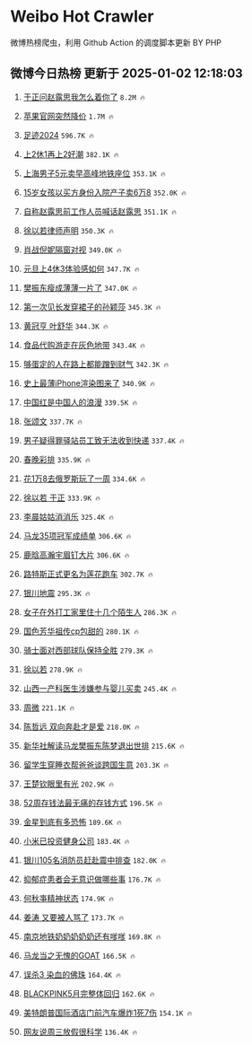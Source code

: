 # Weibo Hot Crawler 



微博热榜爬虫，利用 Github Action 的调度脚本更新 BY PHP 


## 微博今日热榜 更新于 2025-01-02 12:18:03 
1. [于正问赵露思我怎么着你了](https://s.weibo.com/weibo?q=%23%E4%BA%8E%E6%AD%A3%E9%97%AE%E8%B5%B5%E9%9C%B2%E6%80%9D%E6%88%91%E6%80%8E%E4%B9%88%E7%9D%80%E4%BD%A0%E4%BA%86%23&t=31&band_rank=1&Refer=top) `8.2M 🔥` 

1. [苹果官网突然降价](https://s.weibo.com/weibo?q=%23%E8%8B%B9%E6%9E%9C%E5%AE%98%E7%BD%91%E7%AA%81%E7%84%B6%E9%99%8D%E4%BB%B7%23&t=31&band_rank=2&Refer=top) `1.7M 🔥` 

1. [足迹2024](https://s.weibo.com/weibo?q=%23%E8%B6%B3%E8%BF%B92024%23&t=31&band_rank=3&Refer=top) `596.7K 🔥` 

1. [上2休1再上2好潮](https://s.weibo.com/weibo?q=%23%E4%B8%8A2%E4%BC%911%E5%86%8D%E4%B8%8A2%E5%A5%BD%E6%BD%AE%23&t=31&band_rank=4&Refer=top) `382.1K 🔥` 

1. [上海男子5元卖早高峰地铁座位](https://s.weibo.com/weibo?q=%23%E4%B8%8A%E6%B5%B7%E7%94%B7%E5%AD%905%E5%85%83%E5%8D%96%E6%97%A9%E9%AB%98%E5%B3%B0%E5%9C%B0%E9%93%81%E5%BA%A7%E4%BD%8D%23&t=31&band_rank=5&Refer=top) `353.1K 🔥` 

1. [15岁女孩以买方身份入院产子卖6万8](https://s.weibo.com/weibo?q=%2315%E5%B2%81%E5%A5%B3%E5%AD%A9%E4%BB%A5%E4%B9%B0%E6%96%B9%E8%BA%AB%E4%BB%BD%E5%85%A5%E9%99%A2%E4%BA%A7%E5%AD%90%E5%8D%966%E4%B8%878%23&t=31&band_rank=6&Refer=top) `352.0K 🔥` 

1. [自称赵露思前工作人员喊话赵露思](https://s.weibo.com/weibo?q=%23%E8%87%AA%E7%A7%B0%E8%B5%B5%E9%9C%B2%E6%80%9D%E5%89%8D%E5%B7%A5%E4%BD%9C%E4%BA%BA%E5%91%98%E5%96%8A%E8%AF%9D%E8%B5%B5%E9%9C%B2%E6%80%9D%23&t=31&band_rank=7&Refer=top) `351.1K 🔥` 

1. [徐以若律师声明](https://s.weibo.com/weibo?q=%23%E5%BE%90%E4%BB%A5%E8%8B%A5%E5%BE%8B%E5%B8%88%E5%A3%B0%E6%98%8E%23&t=31&band_rank=8&Refer=top) `350.3K 🔥` 

1. [肖战倪妮隔窗对视](https://s.weibo.com/weibo?q=%23%E8%82%96%E6%88%98%E5%80%AA%E5%A6%AE%E9%9A%94%E7%AA%97%E5%AF%B9%E8%A7%86%23&t=31&band_rank=9&Refer=top) `349.0K 🔥` 

1. [元旦上4休3体验感如何](https://s.weibo.com/weibo?q=%23%E5%85%83%E6%97%A6%E4%B8%8A4%E4%BC%913%E4%BD%93%E9%AA%8C%E6%84%9F%E5%A6%82%E4%BD%95%23&t=31&band_rank=10&Refer=top) `347.7K 🔥` 

1. [樊振东瘦成薄薄一片了](https://s.weibo.com/weibo?q=%23%E6%A8%8A%E6%8C%AF%E4%B8%9C%E7%98%A6%E6%88%90%E8%96%84%E8%96%84%E4%B8%80%E7%89%87%E4%BA%86%23&t=31&band_rank=11&Refer=top) `347.0K 🔥` 

1. [第一次见长发穿裙子的孙颖莎](https://s.weibo.com/weibo?q=%23%E7%AC%AC%E4%B8%80%E6%AC%A1%E8%A7%81%E9%95%BF%E5%8F%91%E7%A9%BF%E8%A3%99%E5%AD%90%E7%9A%84%E5%AD%99%E9%A2%96%E8%8E%8E%23&t=31&band_rank=12&Refer=top) `345.3K 🔥` 

1. [黄冠亨 叶舒华](https://s.weibo.com/weibo?q=%E9%BB%84%E5%86%A0%E4%BA%A8%20%E5%8F%B6%E8%88%92%E5%8D%8E&t=31&band_rank=13&Refer=top) `344.3K 🔥` 

1. [食品代购游走在灰色地带](https://s.weibo.com/weibo?q=%23%E9%A3%9F%E5%93%81%E4%BB%A3%E8%B4%AD%E6%B8%B8%E8%B5%B0%E5%9C%A8%E7%81%B0%E8%89%B2%E5%9C%B0%E5%B8%A6%23&t=31&band_rank=14&Refer=top) `343.4K 🔥` 

1. [够蛋定的人在路上都能蹭到财气](https://s.weibo.com/weibo?q=%23%E5%A4%9F%E8%9B%8B%E5%AE%9A%E7%9A%84%E4%BA%BA%E5%9C%A8%E8%B7%AF%E4%B8%8A%E9%83%BD%E8%83%BD%E8%B9%AD%E5%88%B0%E8%B4%A2%E6%B0%94%23&t=31&band_rank=15&Refer=top) `342.3K 🔥` 

1. [史上最薄iPhone渲染图来了](https://s.weibo.com/weibo?q=%23%E5%8F%B2%E4%B8%8A%E6%9C%80%E8%96%84iPhone%E6%B8%B2%E6%9F%93%E5%9B%BE%E6%9D%A5%E4%BA%86%23&t=31&band_rank=16&Refer=top) `340.9K 🔥` 

1. [中国红是中国人的浪漫](https://s.weibo.com/weibo?q=%23%E4%B8%AD%E5%9B%BD%E7%BA%A2%E6%98%AF%E4%B8%AD%E5%9B%BD%E4%BA%BA%E7%9A%84%E6%B5%AA%E6%BC%AB%23&t=31&band_rank=17&Refer=top) `339.5K 🔥` 

1. [张颂文](https://s.weibo.com/weibo?q=%E5%BC%A0%E9%A2%82%E6%96%87&t=31&band_rank=18&Refer=top) `337.7K 🔥` 

1. [男子疑得罪驿站员工致无法收到快递](https://s.weibo.com/weibo?q=%23%E7%94%B7%E5%AD%90%E7%96%91%E5%BE%97%E7%BD%AA%E9%A9%BF%E7%AB%99%E5%91%98%E5%B7%A5%E8%87%B4%E6%97%A0%E6%B3%95%E6%94%B6%E5%88%B0%E5%BF%AB%E9%80%92%23&t=31&band_rank=19&Refer=top) `337.4K 🔥` 

1. [春晚彩排](https://s.weibo.com/weibo?q=%E6%98%A5%E6%99%9A%E5%BD%A9%E6%8E%92&t=31&band_rank=20&Refer=top) `335.9K 🔥` 

1. [花1万8去俄罗斯玩了一周](https://s.weibo.com/weibo?q=%E8%8A%B11%E4%B8%878%E5%8E%BB%E4%BF%84%E7%BD%97%E6%96%AF%E7%8E%A9%E4%BA%86%E4%B8%80%E5%91%A8&t=31&band_rank=21&Refer=top) `334.6K 🔥` 

1. [徐以若 于正](https://s.weibo.com/weibo?q=%E5%BE%90%E4%BB%A5%E8%8B%A5%20%E4%BA%8E%E6%AD%A3&t=31&band_rank=22&Refer=top) `333.9K 🔥` 

1. [李晨姑姑消消乐](https://s.weibo.com/weibo?q=%E6%9D%8E%E6%99%A8%E5%A7%91%E5%A7%91%E6%B6%88%E6%B6%88%E4%B9%90&t=31&band_rank=23&Refer=top) `325.4K 🔥` 

1. [马龙35项冠军成绩单](https://s.weibo.com/weibo?q=%23%E9%A9%AC%E9%BE%9935%E9%A1%B9%E5%86%A0%E5%86%9B%E6%88%90%E7%BB%A9%E5%8D%95%23&t=31&band_rank=24&Refer=top) `306.6K 🔥` 

1. [鹿晗高瀚宇眉钉大片](https://s.weibo.com/weibo?q=%23%E9%B9%BF%E6%99%97%E9%AB%98%E7%80%9A%E5%AE%87%E7%9C%89%E9%92%89%E5%A4%A7%E7%89%87%23&t=31&band_rank=25&Refer=top) `306.6K 🔥` 

1. [路特斯正式更名为莲花跑车](https://s.weibo.com/weibo?q=%23%E8%B7%AF%E7%89%B9%E6%96%AF%E6%AD%A3%E5%BC%8F%E6%9B%B4%E5%90%8D%E4%B8%BA%E8%8E%B2%E8%8A%B1%E8%B7%91%E8%BD%A6%23&t=31&band_rank=26&Refer=top) `302.7K 🔥` 

1. [银川地震](https://s.weibo.com/weibo?q=%E9%93%B6%E5%B7%9D%E5%9C%B0%E9%9C%87&t=31&band_rank=27&Refer=top) `295.3K 🔥` 

1. [女子在外打工家里住十几个陌生人](https://s.weibo.com/weibo?q=%23%E5%A5%B3%E5%AD%90%E5%9C%A8%E5%A4%96%E6%89%93%E5%B7%A5%E5%AE%B6%E9%87%8C%E4%BD%8F%E5%8D%81%E5%87%A0%E4%B8%AA%E9%99%8C%E7%94%9F%E4%BA%BA%23&t=31&band_rank=28&Refer=top) `286.3K 🔥` 

1. [国色芳华祖传cp包甜的](https://s.weibo.com/weibo?q=%E5%9B%BD%E8%89%B2%E8%8A%B3%E5%8D%8E%E7%A5%96%E4%BC%A0cp%E5%8C%85%E7%94%9C%E7%9A%84&t=31&band_rank=29&Refer=top) `280.1K 🔥` 

1. [骑士面对西部球队保持全胜](https://s.weibo.com/weibo?q=%23%E9%AA%91%E5%A3%AB%E9%9D%A2%E5%AF%B9%E8%A5%BF%E9%83%A8%E7%90%83%E9%98%9F%E4%BF%9D%E6%8C%81%E5%85%A8%E8%83%9C%23&t=31&band_rank=30&Refer=top) `279.3K 🔥` 

1. [徐以若](https://s.weibo.com/weibo?q=%E5%BE%90%E4%BB%A5%E8%8B%A5&t=31&band_rank=31&Refer=top) `278.9K 🔥` 

1. [山西一产科医生涉嫌参与婴儿买卖](https://s.weibo.com/weibo?q=%23%E5%B1%B1%E8%A5%BF%E4%B8%80%E4%BA%A7%E7%A7%91%E5%8C%BB%E7%94%9F%E6%B6%89%E5%AB%8C%E5%8F%82%E4%B8%8E%E5%A9%B4%E5%84%BF%E4%B9%B0%E5%8D%96%23&t=31&band_rank=32&Refer=top) `245.4K 🔥` 

1. [周微](https://s.weibo.com/weibo?q=%E5%91%A8%E5%BE%AE&t=31&band_rank=33&Refer=top) `221.1K 🔥` 

1. [陈哲远 双向奔赴才是爱](https://s.weibo.com/weibo?q=%E9%99%88%E5%93%B2%E8%BF%9C%20%E5%8F%8C%E5%90%91%E5%A5%94%E8%B5%B4%E6%89%8D%E6%98%AF%E7%88%B1&t=31&band_rank=34&Refer=top) `218.0K 🔥` 

1. [新华社解读马龙樊振东陈梦退出世排](https://s.weibo.com/weibo?q=%23%E6%96%B0%E5%8D%8E%E7%A4%BE%E8%A7%A3%E8%AF%BB%E9%A9%AC%E9%BE%99%E6%A8%8A%E6%8C%AF%E4%B8%9C%E9%99%88%E6%A2%A6%E9%80%80%E5%87%BA%E4%B8%96%E6%8E%92%23&t=31&band_rank=35&Refer=top) `215.6K 🔥` 

1. [留学生穿睡衣帮爸爸谈跨国生意](https://s.weibo.com/weibo?q=%23%E7%95%99%E5%AD%A6%E7%94%9F%E7%A9%BF%E7%9D%A1%E8%A1%A3%E5%B8%AE%E7%88%B8%E7%88%B8%E8%B0%88%E8%B7%A8%E5%9B%BD%E7%94%9F%E6%84%8F%23&t=31&band_rank=36&Refer=top) `203.3K 🔥` 

1. [王楚钦眼里有光](https://s.weibo.com/weibo?q=%E7%8E%8B%E6%A5%9A%E9%92%A6%E7%9C%BC%E9%87%8C%E6%9C%89%E5%85%89&t=31&band_rank=37&Refer=top) `202.9K 🔥` 

1. [52周存钱法最无痛的存钱方式](https://s.weibo.com/weibo?q=52%E5%91%A8%E5%AD%98%E9%92%B1%E6%B3%95%E6%9C%80%E6%97%A0%E7%97%9B%E7%9A%84%E5%AD%98%E9%92%B1%E6%96%B9%E5%BC%8F&t=31&band_rank=38&Refer=top) `196.5K 🔥` 

1. [金星到底有多恐怖](https://s.weibo.com/weibo?q=%E9%87%91%E6%98%9F%E5%88%B0%E5%BA%95%E6%9C%89%E5%A4%9A%E6%81%90%E6%80%96&t=31&band_rank=39&Refer=top) `189.6K 🔥` 

1. [小米已投资健身公司](https://s.weibo.com/weibo?q=%23%E5%B0%8F%E7%B1%B3%E5%B7%B2%E6%8A%95%E8%B5%84%E5%81%A5%E8%BA%AB%E5%85%AC%E5%8F%B8%23&t=31&band_rank=40&Refer=top) `183.4K 🔥` 

1. [银川105名消防员赶赴震中排查](https://s.weibo.com/weibo?q=%23%E9%93%B6%E5%B7%9D105%E5%90%8D%E6%B6%88%E9%98%B2%E5%91%98%E8%B5%B6%E8%B5%B4%E9%9C%87%E4%B8%AD%E6%8E%92%E6%9F%A5%23&t=31&band_rank=41&Refer=top) `182.0K 🔥` 

1. [抑郁症患者会无意识做哪些事](https://s.weibo.com/weibo?q=%23%E6%8A%91%E9%83%81%E7%97%87%E6%82%A3%E8%80%85%E4%BC%9A%E6%97%A0%E6%84%8F%E8%AF%86%E5%81%9A%E5%93%AA%E4%BA%9B%E4%BA%8B%23&t=31&band_rank=42&Refer=top) `176.7K 🔥` 

1. [何秋亊精神状态](https://s.weibo.com/weibo?q=%23%E4%BD%95%E7%A7%8B%E4%BA%8A%E7%B2%BE%E7%A5%9E%E7%8A%B6%E6%80%81%23&t=31&band_rank=43&Refer=top) `174.9K 🔥` 

1. [姜涛 又要被人骂了](https://s.weibo.com/weibo?q=%E5%A7%9C%E6%B6%9B%20%E5%8F%88%E8%A6%81%E8%A2%AB%E4%BA%BA%E9%AA%82%E4%BA%86&t=31&band_rank=44&Refer=top) `173.7K 🔥` 

1. [南京地铁奶奶奶奶奶还有嗲嗲](https://s.weibo.com/weibo?q=%23%E5%8D%97%E4%BA%AC%E5%9C%B0%E9%93%81%E5%A5%B6%E5%A5%B6%E5%A5%B6%E5%A5%B6%E5%A5%B6%E8%BF%98%E6%9C%89%E5%97%B2%E5%97%B2%23&t=31&band_rank=45&Refer=top) `169.8K 🔥` 

1. [马龙当之无愧的GOAT](https://s.weibo.com/weibo?q=%23%E9%A9%AC%E9%BE%99%E5%BD%93%E4%B9%8B%E6%97%A0%E6%84%A7%E7%9A%84GOAT%23&t=31&band_rank=46&Refer=top) `166.5K 🔥` 

1. [误杀3 染血的佛珠](https://s.weibo.com/weibo?q=%E8%AF%AF%E6%9D%803%20%E6%9F%93%E8%A1%80%E7%9A%84%E4%BD%9B%E7%8F%A0&t=31&band_rank=47&Refer=top) `164.4K 🔥` 

1. [BLACKPINK5月完整体回归](https://s.weibo.com/weibo?q=%23BLACKPINK5%E6%9C%88%E5%AE%8C%E6%95%B4%E4%BD%93%E5%9B%9E%E5%BD%92%23&t=31&band_rank=48&Refer=top) `162.6K 🔥` 

1. [美特朗普国际酒店门前汽车爆炸1死7伤](https://s.weibo.com/weibo?q=%23%E7%BE%8E%E7%89%B9%E6%9C%97%E6%99%AE%E5%9B%BD%E9%99%85%E9%85%92%E5%BA%97%E9%97%A8%E5%89%8D%E6%B1%BD%E8%BD%A6%E7%88%86%E7%82%B81%E6%AD%BB7%E4%BC%A4%23&t=31&band_rank=49&Refer=top) `154.1K 🔥` 

1. [网友说周三放假很科学](https://s.weibo.com/weibo?q=%23%E7%BD%91%E5%8F%8B%E8%AF%B4%E5%91%A8%E4%B8%89%E6%94%BE%E5%81%87%E5%BE%88%E7%A7%91%E5%AD%A6%23&t=31&band_rank=50&Refer=top) `136.4K 🔥` 

